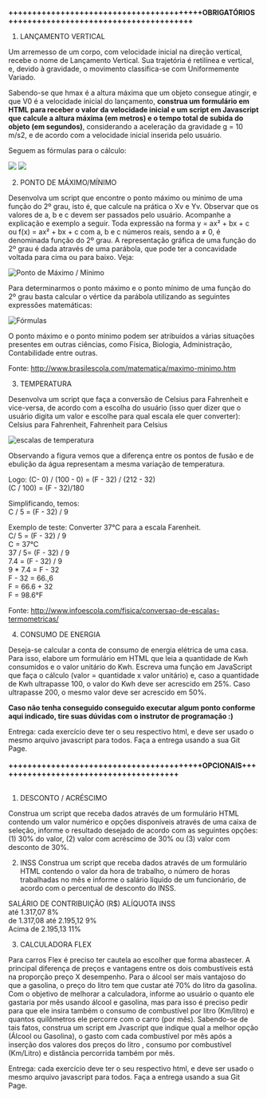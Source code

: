 <b>
+++++++++++++++++++++++++++++++++++++++++OBRIGATÓRIOS+++++++++++++++++++++++++++++++++++++++
</b>

1. LANÇAMENTO VERTICAL 

Um arremesso de um corpo, com velocidade inicial na direção vertical, recebe o nome de Lançamento Vertical. Sua trajetória é retilínea e vertical, e, devido à gravidade, o movimento classifica-se com Uniformemente Variado.

Sabendo-se que hmax é a altura máxima que um objeto consegue atingir, e que V0 é a velocidade inicial do lançamento, **construa um formulário em HTML para receber o valor da velocidade inicial e um script em Javascript que calcule a altura máxima (em metros) e o tempo total de subida do objeto (em segundos)**, considerando a aceleração da gravidade g = 10 m/s2, e de acordo com a velocidade inicial inserida pelo usuário.
 
Seguem as fórmulas para o cálculo:

<img src="https://render.githubusercontent.com/render/math?math=t_s=\frac{V_0}{g}"/>
<img src="https://render.githubusercontent.com/render/math?math=h_{max}=\frac{V_0^2}{2g}"/>

2. PONTO DE MÁXIMO/MÍNIMO

Desenvolva um script que encontre o ponto máximo ou mínimo de uma função do 2º grau, isto é, que calcule na prática o Xv e Yv. Observar que os valores de a, b e c devem ser passados pelo usuário. Acompanhe a explicação e exemplo a seguir.
Toda expressão na forma y = ax² + bx + c ou f(x) = ax² + bx + c com a, b e c números reais, sendo a ≠ 0, é denominada função do 2º grau. A representação gráfica de uma função do 2º grau é dada através de uma parábola, que pode ter a concavidade voltada para cima ou para baixo. Veja:

<img src="https://s1.static.brasilescola.uol.com.br/be/e/Untitled-10(10).jpg" alt="Ponto de Máximo / Mínimo"/>

Para determinarmos o ponto máximo e o ponto mínimo de uma função do 2º grau basta calcular o vértice da parábola utilizando as seguintes expressões matemáticas: 

<img src="https://s1.static.brasilescola.uol.com.br/be/e/Untitled-11(7).jpg" alt="Fórmulas">

O ponto máximo e o ponto mínimo podem ser atribuídos a várias situações presentes em outras ciências, como Física, Biologia, Administração, Contabilidade entre outras. 

Fonte: http://www.brasilescola.com/matematica/maximo-minimo.htm

3. TEMPERATURA

Desenvolva um script que faça a conversão de Celsius para Fahrenheit e vice-versa, de acordo com a escolha do usuário (isso quer dizer que o usuário digita um valor e escolhe para qual escala ele quer converter): Celsius para Fahrenheit, Fahrenheit para Celsius

<img src="https://www.infoescola.com/wp-content/uploads/2010/01/escalas-termometricas1.jpg" alt="escalas de temperatura">


Observando a figura vemos que a diferença entre os pontos de fusão e de ebulição da água representam a mesma variação de temperatura. 

Logo:
(C- 0) / (100 - 0)  =  (F - 32) / (212 - 32)
<br/>
(C / 100) =  (F - 32)/180

Simplificando, temos:
<br/>
 C / 5 = (F - 32) / 9

Exemplo de teste: Converter 37°C para a escala Farenheit.
<br/>
C/ 5 = (F - 32) / 9
<br/>
C = 37°C
<br/>
37 / 5= (F - 32) / 9
<br/>
7.4 = (F - 32) / 9
<br/>
9  *  7.4 =  F - 32
<br/>
F - 32 = 66.,6
<br/>
F = 66.6 + 32
<br/>
F = 98.6°F

Fonte: http://www.infoescola.com/fisica/conversao-de-escalas-termometricas/

4. CONSUMO DE ENERGIA 

Deseja-se calcular a conta de consumo de energia elétrica de uma casa. Para isso, elabore um formulário em HTML que leia a quantidade de Kwh consumidos e o valor unitário do Kwh. 
Escreva uma função em JavaScript que faça o cálculo (valor = quantidade x valor unitário) e, caso a quantidade de Kwh ultrapasse 100, o valor do Kwh deve ser acrescido em 25%. Caso ultrapasse 200, o mesmo valor deve ser acrescido em 50%.

**Caso não tenha conseguido conseguido executar algum ponto conforme aqui indicado, tire suas dúvidas com o instrutor de programação :)**

Entrega: cada exercício deve ter o seu respectivo html, e deve ser usado o mesmo arquivo javascript para todos. Faça a entrega usando a sua Git Page.
<BR><BR>
<b>
+++++++++++++++++++++++++++++++++++++++++OPCIONAIS+++++++++++++++++++++++++++++++++++++++
</b>
<BR><BR>

1. DESCONTO / ACRÉSCIMO 

Construa um script que receba dados através de um formulário HTML contendo um valor numérico e opções disponíveis através de uma caixa de seleção, informe o resultado desejado de acordo com as seguintes opções: (1) 30% do valor, (2) valor com acréscimo de 30% ou (3) valor com desconto de 30%.  

2.	INSS 
Construa um script que receba dados através de um formulário HTML contendo o valor da hora de trabalho, o número de horas trabalhadas no mês e informe o salário líquido de um funcionário, de acordo com o percentual de desconto do INSS.

SALÁRIO DE CONTRIBUIÇÃO (R$)	ALÍQUOTA INSS
<br/>
até 1.317,07	                8%
<br/>
de 1.317,08 até 2.195,12	    9%
<br/>
Acima de  2.195,13 	            11%
<br/>


3.	CALCULADORA FLEX 

Para carros Flex é preciso ter cautela ao escolher que forma abastecer. A principal diferença de preços e vantagens entre os dois combustíveis está na proporção preço X desempenho. Para o álcool ser mais vantajoso do que a gasolina, o preço do litro tem que custar até 70% do litro da gasolina.
Com o objetivo de melhorar a calculadora, informe ao usuário o quanto ele gastaria por mês usando álcool e gasolina, mas para isso é preciso pedir para que ele insira também o consumo de combustível por litro (Km/litro) e quantos quilômetros ele percorre com o carro (por mês).
Sabendo-se de tais fatos, construa um script em Jvascript que indique qual a melhor opção (Álcool ou Gasolina), o gasto com cada combustível por mês após a inserção dos valores dos preços do litro , consumo por combustível (Km/Litro) e distância percorrida também por mês.


Entrega: cada exercício deve ter o seu respectivo html, e deve ser usado o mesmo arquivo javascript para todos. Faça a entrega usando a sua Git Page.
